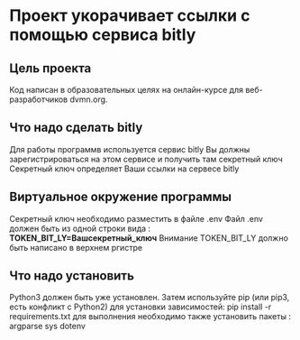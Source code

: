 ﻿# Проект укорачивает ссылки с помощью сервиса bitly

## Цель проекта
Код написан в образовательных целях на онлайн-курсе для веб-разработчиков dvmn.org.

## Что надо сделать bitly
Для работы программв используется сервис bitly
Вы должны зарегистрироваться на этом сервисе и получить там секретный ключ
Секретный ключ определяет Ваши ссылки на сервесе bitly

## Виртуальное окружение программы
Секретный ключ необходимо разместить в файле .env
Файл .env должен быть из одной строки вида :
**TOKEN_BIT_LY=Вашсекретный_ключ**
Внимание  TOKEN_BIT_LY  должно быть написано в верхнем ргистре

## Что надо установить
Python3 должен быть уже установлен. Затем используйте pip (или pip3, есть конфликт с Python2) для установки зависимостей:
pip install -r requirements.txt
для выполнения необходимо также установить пакеты :
argparse
sys
dotenv
